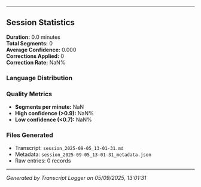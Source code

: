 

---

## Session Statistics

**Duration:** 0.0 minutes  
**Total Segments:** 0  
**Average Confidence:** 0.000  
**Corrections Applied:** 0  
**Correction Rate:** NaN%

### Language Distribution


### Quality Metrics
- **Segments per minute:** NaN
- **High confidence (>0.9):** NaN%
- **Low confidence (<0.7):** NaN%

### Files Generated
- Transcript: `session_2025-09-05_13-01-31.md`
- Metadata: `session_2025-09-05_13-01-31_metadata.json`
- Raw entries: 0 records

---
*Generated by Transcript Logger on 05/09/2025, 13:01:31*
